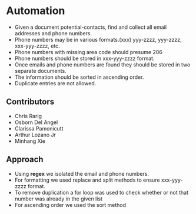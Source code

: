 # Automation

- Given a document potential-contacts, find and collect all email addresses and phone numbers.
- Phone numbers may be in various formats.(xxx) yyy-zzzz, yyy-zzzz, xxx-yyy-zzzz, etc.
- Phone numbers with missing area code should presume 206
- Phone numbers should be stored in xxx-yyy-zzzz format.
- Once emails and phone numbers are found they should be stored in two separate documents.
- The information should be sorted in ascending order.
- Duplicate entries are not allowed.

## Contributors

- Chris Rarig
- Osborn Del Angel
- Clarissa Pamonicutt
- Arthur Lozano Jr
- Minhang Xie

## Approach

- Using **regex** we isolated the email and phone numbers.
- For formatting we used replace and split methods to ensure xxx-yyy-zzzz format.
- To remove duplication a for loop was used to check whether or not that number was already in the given list
- For ascending order we used the sort method
